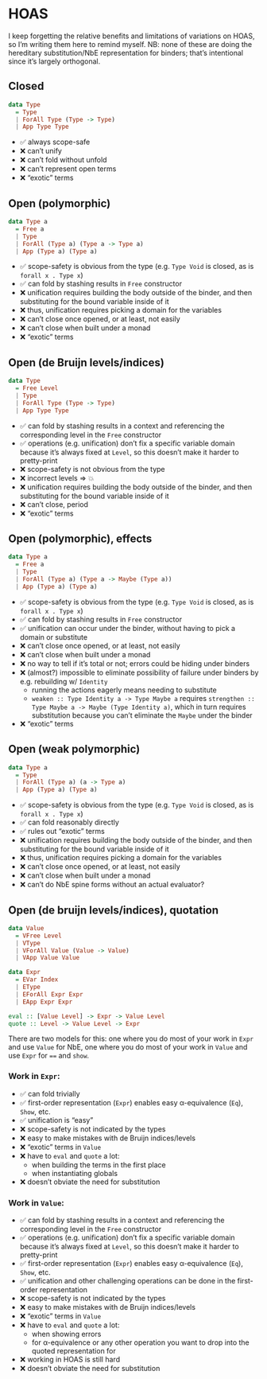 # HOAS

I keep forgetting the relative benefits and limitations of variations on HOAS, so I’m writing them here to remind myself. NB: none of these are doing the hereditary substitution/NbE representation for binders; that’s intentional since it’s largely orthogonal.


## Closed

```haskell
data Type
  = Type
  | ForAll Type (Type -> Type)
  | App Type Type
```

- ✅ always scope-safe
- ❌ can’t unify
- ❌ can’t fold without unfold
- ❌ can’t represent open terms
- ❌ “exotic” terms


## Open (polymorphic)

```haskell
data Type a
  = Free a
  | Type
  | ForAll (Type a) (Type a -> Type a)
  | App (Type a) (Type a)
```

- ✅ scope-safety is obvious from the type (e.g. `Type Void` is closed, as is `forall x . Type x`)
- ✅ can fold by stashing results in `Free` constructor
- ❌ unification requires building the body outside of the binder, and then substituting for the bound variable inside of it
- ❌ thus, unification requires picking a domain for the variables
- ❌ can’t close once opened, or at least, not easily
- ❌ can’t close when built under a monad
- ❌ “exotic” terms


## Open (de Bruijn levels/indices)

```haskell
data Type
  = Free Level
  | Type
  | ForAll Type (Type -> Type)
  | App Type Type
```

- ✅ can fold by stashing results in a context and referencing the corresponding level in the `Free` constructor
- ✅ operations (e.g. unification) don’t fix a specific variable domain because it’s always fixed at `Level`, so this doesn’t make it harder to pretty-print
- ❌ scope-safety is not obvious from the type
- ❌ incorrect levels ⇒ 💥
- ❌ unification requires building the body outside of the binder, and then substituting for the bound variable inside of it
- ❌ can’t close, period
- ❌ “exotic” terms


## Open (polymorphic), effects

```haskell
data Type a
  = Free a
  | Type
  | ForAll (Type a) (Type a -> Maybe (Type a))
  | App (Type a) (Type a)
```

- ✅ scope-safety is obvious from the type (e.g. `Type Void` is closed, as is `forall x . Type x`)
- ✅ can fold by stashing results in `Free` constructor
- ✅ unification can occur under the binder, without having to pick a domain or substitute
- ❌ can’t close once opened, or at least, not easily
- ❌ can’t close when built under a monad
- ❌ no way to tell if it’s total or not; errors could be hiding under binders
- ❌ (almost?) impossible to eliminate possibility of failure under binders by e.g. rebuilding w/ `Identity`
  - running the actions eagerly means needing to substitute
  - `weaken :: Type Identity a -> Type Maybe a` requires `strengthen :: Type Maybe a -> Maybe (Type Identity a)`, which in turn requires substitution because you can’t eliminate the `Maybe` under the binder
- ❌ “exotic” terms


## Open (weak polymorphic)

```haskell
data Type a
  = Type
  | ForAll (Type a) (a -> Type a)
  | App (Type a) (Type a)
```

- ✅ scope-safety is obvious from the type (e.g. `Type Void` is closed, as is `forall x . Type x`)
- ✅ can fold reasonably directly
- ✅ rules out “exotic” terms
- ❌ unification requires building the body outside of the binder, and then substituting for the bound variable inside of it
- ❌ thus, unification requires picking a domain for the variables
- ❌ can’t close once opened, or at least, not easily
- ❌ can’t close when built under a monad
- ❌ can’t do NbE spine forms without an actual evaluator?


## Open (de bruijn levels/indices), quotation

```haskell
data Value
  = VFree Level
  | VType
  | VForAll Value (Value -> Value)
  | VApp Value Value

data Expr
  = EVar Index
  | EType
  | EForAll Expr Expr
  | EApp Expr Expr

eval :: [Value Level] -> Expr -> Value Level
quote :: Level -> Value Level -> Expr
```

There are two models for this: one where you do most of your work in `Expr` and use `Value` for NbE, one where you do most of your work in `Value` and use `Expr` for `==` and `show`.

### Work in `Expr`:

- ✅ can fold trivially
- ✅ first-order representation (`Expr`) enables easy α-equivalence (`Eq`), `Show`, etc.
- ✅ unification is “easy”
- ❌ scope-safety is not indicated by the types
- ❌ easy to make mistakes with de Bruijn indices/levels
- ❌ “exotic” terms in `Value`
- ❌ have to `eval` and `quote` a lot:
  - when building the terms in the first place
  - when instantiating globals
- ❌ doesn’t obviate the need for substitution

### Work in `Value`:

- ✅ can fold by stashing results in a context and referencing the corresponding level in the `Free` constructor
- ✅ operations (e.g. unification) don’t fix a specific variable domain because it’s always fixed at `Level`, so this doesn’t make it harder to pretty-print
- ✅ first-order representation (`Expr`) enables easy α-equivalence (`Eq`), `Show`, etc.
- ✅ unification and other challenging operations can be done in the first-order representation
- ❌ scope-safety is not indicated by the types
- ❌ easy to make mistakes with de Bruijn indices/levels
- ❌ “exotic” terms in `Value`
- ❌ have to `eval` and `quote` a lot:
  - when showing errors
  - for α-equivalence or any other operation you want to drop into the quoted representation for
- ❌ working in HOAS is still hard
- ❌ doesn’t obviate the need for substitution

